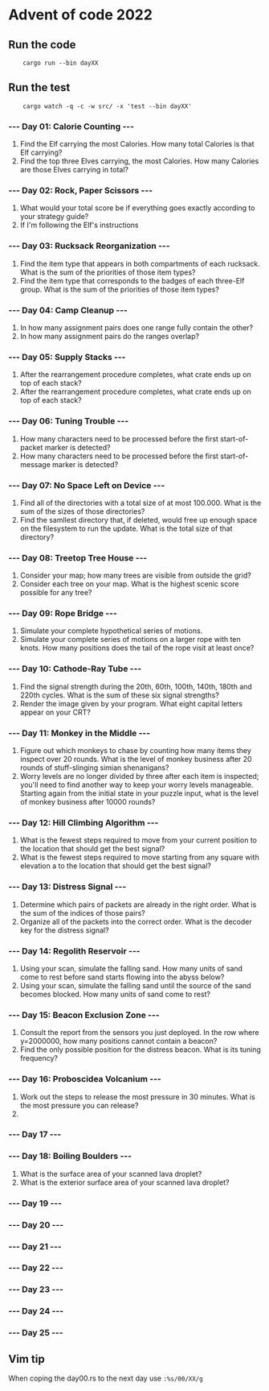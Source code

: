 # Advent of code 2022

## Run the code
```bach
    cargo run --bin dayXX
```

## Run the test
```bach
    cargo watch -q -c -w src/ -x 'test --bin dayXX'
```

### --- Day 01: Calorie Counting ---
1. Find the Elf carrying the most Calories. How many total Calories is that Elf carrying?
2. Find the top three Elves carrying, the most Calories. How many Calories are those Elves carrying in total?

### --- Day 02: Rock, Paper Scissors ---
1. What would your total score be if everything goes exactly according to your strategy guide?
2. If I'm following the Elf's instructions

### --- Day 03: Rucksack Reorganization ---
1. Find the item type that appears in both compartments of each rucksack. What is the sum of the priorities of those item types?
2. Find the item type that corresponds to the badges of each three-Elf group. What is the sum of the priorities of those item types?

### --- Day 04: Camp Cleanup ---
1. In how many assignment pairs does one range fully contain the other?
2. In how many assignment pairs do the ranges overlap?

### --- Day 05: Supply Stacks ---
1. After the rearrangement procedure completes, what crate ends up on top of each stack?
2. After the rearrangement procedure completes, what crate ends up on top of each stack?

### --- Day 06: Tuning Trouble ---
1. How many characters need to be processed before the first start-of-packet marker is detected?
2. How many characters need to be processed before the first start-of-message marker is detected?
 
### --- Day 07: No Space Left on Device ---
1. Find all of the directories with a total size of at most 100.000. What is the sum of the sizes of those directories?
2. Find the samllest directory that, if deleted, would free up enough space on the filesystem to run the update. What is the total size of that directory?

### --- Day 08: Treetop Tree House ---
1. Consider your map; how many trees are visible from outside the grid?
2. Consider each tree on your map. What is the highest scenic score possible for any tree? 

### --- Day 09: Rope Bridge ---
1. Simulate your complete hypothetical series of motions. 
2. Simulate your complete series of motions on a larger rope with ten knots.
How many positions does the tail of the rope visit at least once?

### --- Day 10: Cathode-Ray Tube ---
1. Find the signal strength during the 20th, 60th, 100th, 140th, 180th and 220th cycles. 
   What is the sum of these six signal strengths?
2. Render the image given by your program. What eight capital letters appear on your CRT?

### --- Day 11: Monkey in the Middle ---
1. Figure out which monkeys to chase by counting how many items they inspect over 20 rounds. What is the level of monkey business after 20 rounds of stuff-slinging simian shenanigans?
2. Worry levels are no longer divided by three after each item is inspected; you'll need to find another way to keep your worry levels manageable. Starting again from the initial state in your puzzle input, what is the level of monkey business after 10000 rounds?

### --- Day 12: Hill Climbing Algorithm ---
1. What is the fewest steps required to move from your current position to the location that should get the best signal?
2. What is the fewest steps required to move starting from any square with elevation a to the location that should get the best signal?

### --- Day 13: Distress Signal ---
1. Determine which pairs of packets are already in the right order. What is the sum of the indices of those pairs?
2. Organize all of the packets into the correct order. What is the decoder key for the distress signal?

### --- Day 14: Regolith Reservoir ---
1. Using your scan, simulate the falling sand. How many units of sand come to rest before sand starts flowing into the abyss below?
2. Using your scan, simulate the falling sand until the source of the sand becomes blocked. How many units of sand come to rest?

### --- Day 15: Beacon Exclusion Zone ---
1. Consult the report from the sensors you just deployed. In the row where y=2000000, how many positions cannot contain a beacon?
2. Find the only possible position for the distress beacon. What is its tuning frequency?

### --- Day 16: Proboscidea Volcanium ---
1. Work out the steps to release the most pressure in 30 minutes. What is the most pressure you can release?
2. 

### --- Day 17 ---

### --- Day 18: Boiling Boulders ---
1. What is the surface area of your scanned lava droplet?
2. What is the exterior surface area of your scanned lava droplet?

### --- Day 19 ---

### --- Day 20 ---

### --- Day 21 ---

### --- Day 22 ---

### --- Day 23 ---

### --- Day 24 ---

### --- Day 25 ---

## Vim tip

When coping the day00.rs to the next day use ```:%s/00/XX/g```
